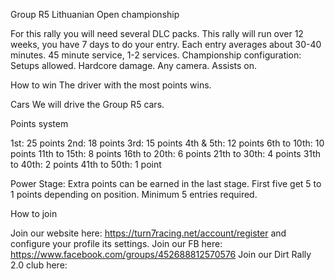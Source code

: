 Group R5 Lithuanian Open championship

For this rally you will need several DLC packs.
This rally will run over 12 weeks, you have 7 days to do your entry.
Each entry averages about 30-40 minutes.
45 minute service, 1-2 services.
Championship configuration: Setups allowed. Hardcore damage. Any camera. Assists on.

How to win
The driver with the most points wins. 

Cars
We will drive the Group R5 cars. 

Points system

1st: 25 points
2nd: 18 points
3rd: 15 points
4th & 5th: 12 points
6th to 10th: 10 points
11th to 15th: 8 points
16th to 20th: 6 points
21th to 30th: 4 points
31th to 40th: 2 points
41th to 50th: 1 point

Power Stage: Extra points can be earned in the last stage. First five get 5 to 1 points depending on position. Minimum 5 entries required.

How to join

Join our website here: https://turn7racing.net/account/register and configure your profile its settings.
Join our FB here: https://www.facebook.com/groups/452688812570576
Join our Dirt Rally 2.0 club here:

